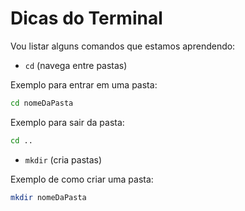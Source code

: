 # Dicas do Terminal
Vou listar alguns comandos que estamos aprendendo:

- `cd` (navega entre pastas)

Exemplo para entrar em uma pasta:
```bash
cd nomeDaPasta
```
Exemplo para sair da pasta:
```bash
cd ..
```

- `mkdir` (cria pastas)

Exemplo de como criar uma pasta:
```bash
mkdir nomeDaPasta
```
